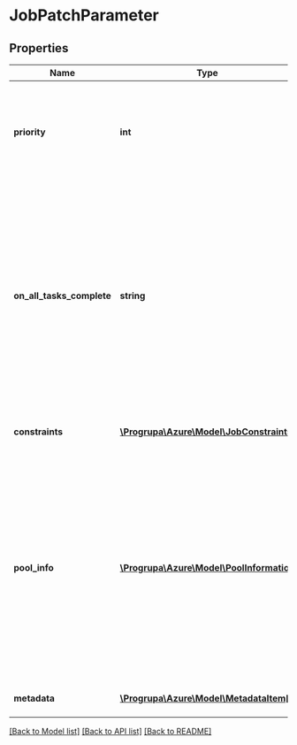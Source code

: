 # JobPatchParameter

## Properties
Name | Type | Description | Notes
------------ | ------------- | ------------- | -------------
**priority** | **int** | Priority values can range from -1000 to 1000, with -1000 being the lowest priority and 1000 being the highest priority. If omitted, the priority of the job is left unchanged. | [optional] 
**on_all_tasks_complete** | **string** | If omitted, the completion behavior is left unchanged. You may not change the value from terminatejob to noaction – that is, once you have engaged automatic job termination, you cannot turn it off again. If you try to do this, the request fails with an &#39;invalid property value&#39; error response; if you are calling the REST API directly, the HTTP status code is 400 (Bad Request). | [optional] 
**constraints** | [**\Progrupa\Azure\Model\JobConstraints**](JobConstraints.md) | If omitted, the existing execution constraints are left unchanged. | [optional] 
**pool_info** | [**\Progrupa\Azure\Model\PoolInformation**](PoolInformation.md) | You may change the pool for a job only when the job is disabled. The Patch Job call will fail if you include the poolInfo element and the job is not disabled. If you specify an autoPoolSpecification specification in the poolInfo, only the keepAlive property can be updated, and then only if the auto pool has a poolLifetimeOption of job. If omitted, the job continues to run on its current pool. | [optional] 
**metadata** | [**\Progrupa\Azure\Model\MetadataItem[]**](MetadataItem.md) | If omitted, the existing job metadata is left unchanged. | [optional] 

[[Back to Model list]](../README.md#documentation-for-models) [[Back to API list]](../README.md#documentation-for-api-endpoints) [[Back to README]](../README.md)


